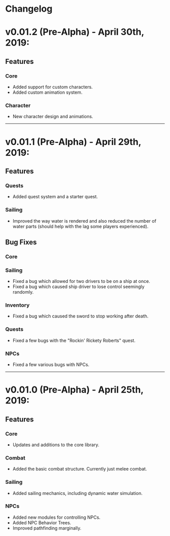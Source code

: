 # Changelog

# v0.01.2 (Pre-Alpha) - April 30th, 2019:
## Features
### Core
- Added support for custom characters.
- Added custom animation system.
### Character
- New character design and animations.

-----------------------------------------------------

# v0.01.1 (Pre-Alpha) - April 29th, 2019:
## Features
### Quests
- Added quest system and a starter quest.
### Sailing
- Improved the way water is rendered and also reduced the number of water parts (should help with the lag some players experienced).

## Bug Fixes
### Core
### Sailing
- Fixed a bug which allowed for two drivers to be on a ship at once.
- Fixed a bug which caused ship driver to lose control seemingly randomly.
### Inventory
- Fixed a bug which caused the sword to stop working after death.
### Quests
- Fixed a few bugs with the "Rockin' Rickety Roberts" quest.
### NPCs
- Fixed a few various bugs with NPCs.

-----------------------------------------------------

# v0.01.0 (Pre-Alpha) - April 25th, 2019:
## Features
### Core
- Updates and additions to the core library.
### Combat
- Added the basic combat structure. Currently just melee combat.
### Sailing
- Added sailing mechanics, including dynamic water simulation.
### NPCs
- Added new modules for controlling NPCs.
- Added NPC Behavior Trees.
- Improved pathfinding marginally.
